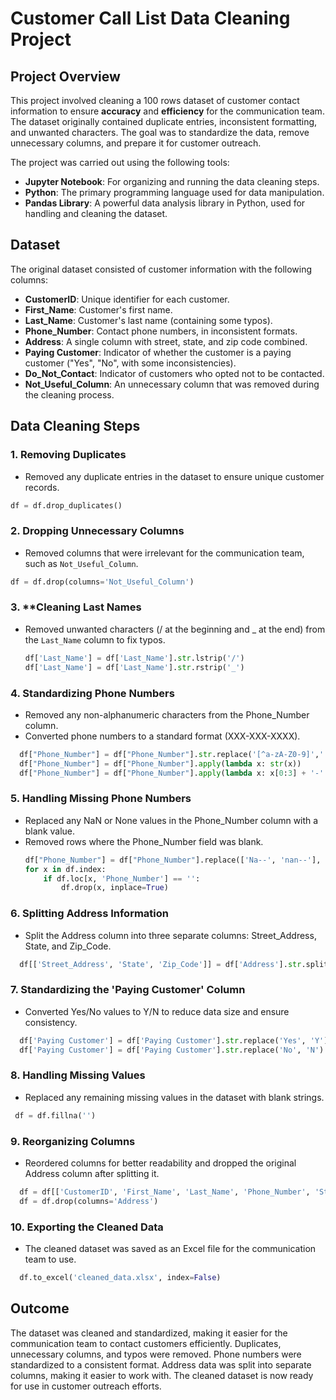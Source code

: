 
# Customer Call List Data Cleaning Project

## Project Overview
This project involved cleaning a 100 rows dataset of customer contact information to ensure **accuracy** and **efficiency** for the communication team. The dataset originally contained duplicate entries, inconsistent formatting, and unwanted characters. The goal was to standardize the data, remove unnecessary columns, and prepare it for customer outreach.

The project was carried out using the following tools:
- **Jupyter Notebook**: For organizing and running the data cleaning steps.
- **Python**: The primary programming language used for data manipulation.
- **Pandas Library**: A powerful data analysis library in Python, used for handling and cleaning the dataset.

## Dataset
The original dataset consisted of customer information with the following columns:
- **CustomerID**: Unique identifier for each customer.
- **First_Name**: Customer's first name.
- **Last_Name**: Customer's last name (containing some typos).
- **Phone_Number**: Contact phone numbers, in inconsistent formats.
- **Address**: A single column with street, state, and zip code combined.
- **Paying Customer**: Indicator of whether the customer is a paying customer ("Yes", "No", with some inconsistencies).
- **Do_Not_Contact**: Indicator of customers who opted not to be contacted.
- **Not_Useful_Column**: An unnecessary column that was removed during the cleaning process.

## Data Cleaning Steps

### 1. **Removing Duplicates**
   - Removed any duplicate entries in the dataset to ensure unique customer records.
   ```python
   df = df.drop_duplicates()
```

### 2. **Dropping Unnecessary Columns**
   - Removed columns that were irrelevant for the communication team, such as `Not_Useful_Column`.
   ```python
   df = df.drop(columns='Not_Useful_Column')
```

### 3. **Cleaning Last Names
  - Removed unwanted characters (/ at the beginning and _ at the end) from the `Last_Name` column to fix typos.
    ```python
    df['Last_Name'] = df['Last_Name'].str.lstrip('/')
    df['Last_Name'] = df['Last_Name'].str.rstrip('_')
    ```

### 4. Standardizing Phone Numbers
  - Removed any non-alphanumeric characters from the Phone_Number column.
  - Converted phone numbers to a standard format (XXX-XXX-XXXX).
```python
  df["Phone_Number"] = df["Phone_Number"].str.replace('[^a-zA-Z0-9]','', regex=True)
  df["Phone_Number"] = df["Phone_Number"].apply(lambda x: str(x))
  df["Phone_Number"] = df["Phone_Number"].apply(lambda x: x[0:3] + '-' + x[3:6] + '-' + x[6:10])
```

### 5. Handling Missing Phone Numbers
  - Replaced any NaN or None values in the Phone_Number column with a blank value.
  - Removed rows where the Phone_Number field was blank.
    ```python
    df["Phone_Number"] = df["Phone_Number"].replace(['Na--', 'nan--'], '')
    for x in df.index:
        if df.loc[x, 'Phone_Number'] == '':
            df.drop(x, inplace=True)
    ```
   
### 6. Splitting Address Information
  - Split the Address column into three separate columns: Street_Address, State, and Zip_Code.
```python
  df[['Street_Address', 'State', 'Zip_Code']] = df['Address'].str.split(',', n=2, expand=True)
```

### 7. Standardizing the 'Paying Customer' Column
  - Converted Yes/No values to Y/N to reduce data size and ensure consistency.
```python
  df['Paying Customer'] = df['Paying Customer'].str.replace('Yes', 'Y')
  df['Paying Customer'] = df['Paying Customer'].str.replace('No', 'N')
```

### 8. Handling Missing Values
  - Replaced any remaining missing values in the dataset with blank strings.
 ```python
  df = df.fillna('')
 ```

### 9. Reorganizing Columns
  - Reordered columns for better readability and dropped the original Address column after splitting it.
```python
  df = df[['CustomerID', 'First_Name', 'Last_Name', 'Phone_Number', 'Street_Address', 'State', 'Zip_Code', 'Paying Customer', 'Do_Not_Contact']]
  df = df.drop(columns='Address')
```

### 10. Exporting the Cleaned Data
  - The cleaned dataset was saved as an Excel file for the communication team to use.
```python
  df.to_excel('cleaned_data.xlsx', index=False)
```

## Outcome

The dataset was cleaned and standardized, making it easier for the communication team to contact customers efficiently.
Duplicates, unnecessary columns, and typos were removed.
Phone numbers were standardized to a consistent format.
Address data was split into separate columns, making it easier to work with.
The cleaned dataset is now ready for use in customer outreach efforts.
